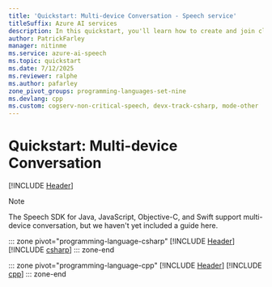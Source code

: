 ```yaml
---
title: 'Quickstart: Multi-device Conversation - Speech service'
titleSuffix: Azure AI services
description: In this quickstart, you'll learn how to create and join clients to a multi-device conversation by using the Speech SDK.
author: PatrickFarley
manager: nitinme
ms.service: azure-ai-speech
ms.topic: quickstart
ms.date: 7/12/2025
ms.reviewer: ralphe
ms.author: pafarley
zone_pivot_groups: programming-languages-set-nine
ms.devlang: cpp
ms.custom: cogserv-non-critical-speech, devx-track-csharp, mode-other
---
```


# Quickstart: Multi-device Conversation

[!INCLUDE [Header](../includes/quickstarts/multi-device-conversation/header.md)]

> [!NOTE]
> The Speech SDK for Java, JavaScript, Objective-C, and Swift support multi-device conversation, but we haven't yet included a guide here. 

::: zone pivot="programming-language-csharp"
[!INCLUDE [Header](../includes/quickstarts/multi-device-conversation/csharp/header.md)]
[!INCLUDE [csharp](../includes/quickstarts/multi-device-conversation/csharp/csharp.md)]
::: zone-end

::: zone pivot="programming-language-cpp"
[!INCLUDE [Header](../includes/quickstarts/multi-device-conversation/cpp/header.md)]
[!INCLUDE [cpp](../includes/quickstarts/multi-device-conversation/cpp/cpp.md)]
::: zone-end
